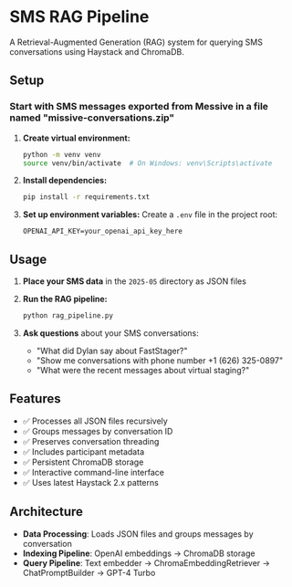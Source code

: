 # SMS RAG Pipeline

A Retrieval-Augmented Generation (RAG) system for querying SMS conversations using Haystack and ChromaDB.

## Setup

### Start with SMS messages exported from Messive in a file named "missive-conversations.zip"

1. **Create virtual environment:**

   ```bash
   python -m venv venv
   source venv/bin/activate  # On Windows: venv\Scripts\activate
   ```

2. **Install dependencies:**

   ```bash
   pip install -r requirements.txt
   ```

3. **Set up environment variables:**
   Create a `.env` file in the project root:
   ```
   OPENAI_API_KEY=your_openai_api_key_here
   ```

## Usage

1. **Place your SMS data** in the `2025-05` directory as JSON files

2. **Run the RAG pipeline:**

   ```bash
   python rag_pipeline.py
   ```

3. **Ask questions** about your SMS conversations:
   - "What did Dylan say about FastStager?"
   - "Show me conversations with phone number +1 (626) 325-0897"
   - "What were the recent messages about virtual staging?"

## Features

- ✅ Processes all JSON files recursively
- ✅ Groups messages by conversation ID
- ✅ Preserves conversation threading
- ✅ Includes participant metadata
- ✅ Persistent ChromaDB storage
- ✅ Interactive command-line interface
- ✅ Uses latest Haystack 2.x patterns

## Architecture

- **Data Processing**: Loads JSON files and groups messages by conversation
- **Indexing Pipeline**: OpenAI embeddings → ChromaDB storage
- **Query Pipeline**: Text embedder → ChromaEmbeddingRetriever → ChatPromptBuilder → GPT-4 Turbo
